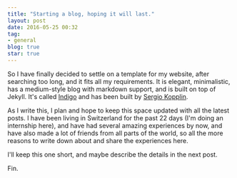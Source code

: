 ```yaml
---
title: "Starting a blog, hoping it will last."
layout: post
date: 2016-05-25 00:32
tag:
- general
blog: true
star: true
---
```


So I have finally decided to settle on a template for my website, after searching too long, and it fits all my requirements. It is elegant, minimalistic, has a medium-style blog with markdown support, and is built on top of Jekyll. It's called [Indigo](https://github.com/sergiokopplin/indigo) and has been built by [Sergio Kopplin](https://github.com/sergiokopplin).

As I write this, I plan and hope to keep this space updated with all the latest posts. I have been living in Switzerland for the past 22 days (I'm doing an internship here), and have had several amazing experiences by now, and have also made a lot of friends from all parts of the world, so all the more reasons to write down about and share the experiences here.

I'll keep this one short, and maybe describe the details in the next post.

Fin.